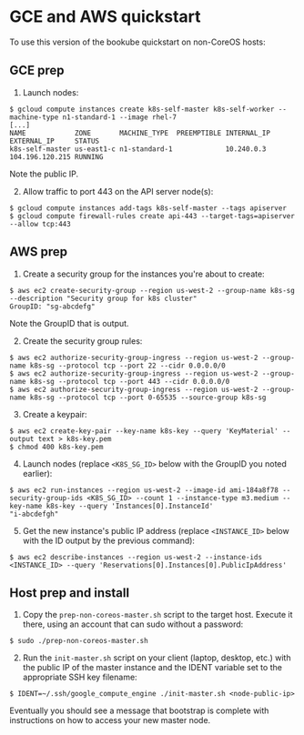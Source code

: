 # GCE and AWS quickstart

To use this version of the bookube quickstart on non-CoreOS hosts:

## GCE prep

1. Launch nodes:

```
$ gcloud compute instances create k8s-self-master k8s-self-worker --machine-type n1-standard-1 --image rhel-7
[...]
NAME            ZONE       MACHINE_TYPE  PREEMPTIBLE INTERNAL_IP EXTERNAL_IP     STATUS
k8s-self-master us-east1-c n1-standard-1             10.240.0.3  104.196.120.215 RUNNING
```

Note the public IP.

2. Allow traffic to port 443 on the API server node(s):

```
$ gcloud compute instances add-tags k8s-self-master --tags apiserver
$ gcloud compute firewall-rules create api-443 --target-tags=apiserver --allow tcp:443
```

## AWS prep

1. Create a security group for the instances you're about to create:

```
$ aws ec2 create-security-group --region us-west-2 --group-name k8s-sg --description "Security group for k8s cluster"
GroupID: "sg-abcdefg"
```

Note the GroupID that is output.

2. Create the security group rules:

```
$ aws ec2 authorize-security-group-ingress --region us-west-2 --group-name k8s-sg --protocol tcp --port 22 --cidr 0.0.0.0/0
$ aws ec2 authorize-security-group-ingress --region us-west-2 --group-name k8s-sg --protocol tcp --port 443 --cidr 0.0.0.0/0
$ aws ec2 authorize-security-group-ingress --region us-west-2 --group-name k8s-sg --protocol tcp --port 0-65535 --source-group k8s-sg
```

3. Create a keypair:

```
$ aws ec2 create-key-pair --key-name k8s-key --query 'KeyMaterial' --output text > k8s-key.pem
$ chmod 400 k8s-key.pem
```

4. Launch nodes (replace `<K8S_SG_ID>` below with the GroupID you noted earlier):

```
$ aws ec2 run-instances --region us-west-2 --image-id ami-184a8f78 --security-group-ids <K8S_SG_ID> --count 1 --instance-type m3.medium --key-name k8s-key --query 'Instances[0].InstanceId'
"i-abcdefgh"
```

5. Get the new instance's public IP address (replace `<INSTANCE_ID>` below with the ID output by the previous command):

```
$ aws ec2 describe-instances --region us-west-2 --instance-ids <INSTANCE_ID> --query 'Reservations[0].Instances[0].PublicIpAddress'
```

## Host prep and install

1. Copy the `prep-non-coreos-master.sh` script to the target host.  Execute it there, using an account that can sudo without a password:

`$ sudo ./prep-non-coreos-master.sh`

2. Run the `init-master.sh` script on your client (laptop, desktop, etc.) with the public IP of the master instance and the IDENT variable set to the appropriate SSH key filename:

`$ IDENT=~/.ssh/google_compute_engine ./init-master.sh <node-public-ip>`

Eventually you should see a message that bootstrap is complete with instructions on how to access your new master node.
